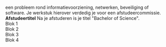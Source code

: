een probleem rond informatievoorziening, netwerken, beveiliging of software.
Je werkstuk hierover verdedig je voor een afstudeercommissie.  
**Afstudeertitel**
Na je afstuderen is je titel "Bachelor of Science".  
Blok 1  
Blok 2  
Blok 3  
Blok 4